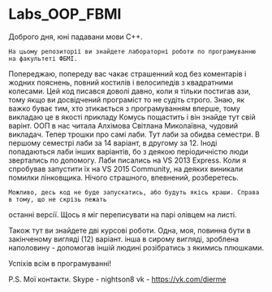 ﻿# Labs_OOP_FBMI
Доброго дня, юні падавани мови C++. 

	На цьому репозиторії ви знайдете лабораторні роботи по програмуванню на факультеті ФБМІ.
Попереджаю, попереду вас чакає страшенний код без коментарів і жодних пояснень, повний костилів
і велосипедів з квадратними колесами.
	Цей код писався доволі давно, коли я тільки постигав ази, тому якщо ви досвідчений програміст то не судіть строго.
Знаю, як важко буває тим, хто зтикається з програмуванням вперше, тому викладаю це в якості прикладу
Комусь пощастить і він знайде тут свій варінт. ООП в нас читала Алхімова Світлана Миколаївна, чудовий викладач.
	Тепер трошки про самі лаби. Тут лаби за обидва семестри.
В першому семестрі лаби за 14 варіант, в другому за 12. Іноді попадаються лаби інших варіантів, бо з деякою періодичністю люди
звертались по допомогу.
	Лаби писались на VS 2013 Express. Коли я спробував запустити їх на VS 2015 Сommunity, на деяких виникали помилки лінковщика.
Нічого страшного, впевнений, розберетесь.

	Можливо, десь код не буде запускатись, або будуть якісь краши. Справа в тому, що не скрізь лежать
останні версії. Щось я міг  переписувати на парі олівцем на листі.

  Також тут ви знайдете дві курсові роботи. Одна, моя, повинна бути в закінченому вигляді (12) варіант.
інша в сирому вигляді, зроблена наполовину - допомогав іншій людині розібратись з якимись плюшками.



Успіхів всім в програмуванні!

P.S. Мої контакти.
Skype - nightson8
vk - https://vk.com/dierme

